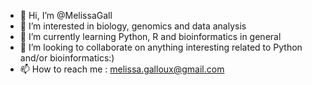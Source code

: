 - 👋 Hi, I’m @MelissaGall
- 👀 I’m interested in biology, genomics and data analysis
- 🌱 I’m currently learning Python, R and bioinformatics in general
- 💞️ I’m looking to collaborate on anything interesting related to Python and/or bioinformatics:)
- 📫 How to reach me : melissa.galloux@gmail.com

<!---
MelissaGall/MelissaGall is a ✨ special ✨ repository because its `README.md` (this file) appears on your GitHub profile.
You can click the Preview link to take a look at your changes.
--->
